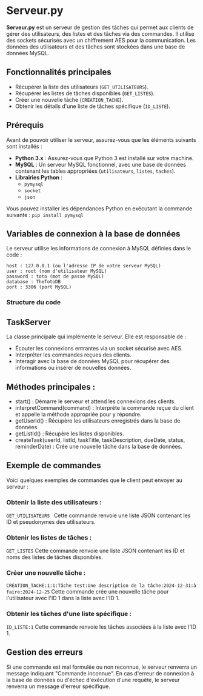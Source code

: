 # Serveur.py

**Serveur.py** est un serveur de gestion des tâches qui permet aux clients de gérer des utilisateurs, des listes et des tâches via des commandes. Il utilise des sockets sécurisés avec un chiffrement AES pour la communication. Les données des utilisateurs et des tâches sont stockées dans une base de données MySQL.

## Fonctionnalités principales
- Récupérer la liste des utilisateurs (`GET_UTILISATEURS`).
- Récupérer les listes de tâches disponibles (`GET_LISTES`).
- Créer une nouvelle tâche (`CREATION_TACHE`).
- Obtenir les détails d'une liste de tâches spécifique (`ID_LISTE`).

## Prérequis

Avant de pouvoir utiliser le serveur, assurez-vous que les éléments suivants sont installés :

- **Python 3.x** : Assurez-vous que Python 3 est installé sur votre machine.
- **MySQL** : Un serveur MySQL fonctionnel, avec une base de données contenant les tables appropriées (`utilisateurs`, `listes`, `taches`).
- **Librairies Python** :
  - `pymysql`
  - `socket`
  - `json`

Vous pouvez installer les dépendances Python en exécutant la commande suivante :
`pip install pymysql`

## Variables de connexion à la base de données
Le serveur utilise les informations de connexion à MySQL définies dans le code :
```
host : 127.0.0.1 (ou l'adresse IP de votre serveur MySQL)
user : root (nom d'utilisateur MySQL)
password : toto (mot de passe MySQL)
database : TheTotoDB
port : 3306 (port MySQL)
```


### Structure du code
## TaskServer
La classe principale qui implémente le serveur. Elle est responsable de :

- Écouter les connexions entrantes via un socket sécurisé avec AES.
- Interpréter les commandes reçues des clients.
- Interagir avec la base de données MySQL pour récupérer des informations ou insérer de nouvelles données.

## Méthodes principales :
- start() : Démarre le serveur et attend les connexions des clients.
- interpretCommand(command) : Interprète la commande reçue du client et appelle la méthode appropriée pour y répondre.
- getUserId() : Récupère les utilisateurs enregistrés dans la base de données.
- getListId() : Récupère les listes disponibles.
- createTask(userId, listId, taskTitle, taskDescription, dueDate, status, reminderDate) : Crée une nouvelle tâche dans la base de données.

## Exemple de commandes
Voici quelques exemples de commandes que le client peut envoyer au serveur :

### Obtenir la liste des utilisateurs :

`GET_UTILISATEURS `
Cette commande renvoie une liste JSON contenant les ID et pseudonymes des utilisateurs.

### Obtenir les listes de tâches :

`GET_LISTES`
Cette commande renvoie une liste JSON contenant les ID et noms des listes de tâches disponibles.

### Créer une nouvelle tâche :

`CREATION_TACHE:1:1:Tâche test:Une description de la tâche:2024-12-31:à faire:2024-12-25`
Cette commande crée une nouvelle tâche pour l'utilisateur avec l'ID 1 dans la liste avec l'ID 1.

### Obtenir les tâches d'une liste spécifique :

`ID_LISTE:1`
Cette commande renvoie les tâches associées à la liste avec l'ID 1.

## Gestion des erreurs
Si une commande est mal formulée ou non reconnue, le serveur renverra un message indiquant "Commande inconnue".
En cas d'erreur de connexion à la base de données ou d'échec d'exécution d'une requête, le serveur renverra un message d'erreur spécifique.
